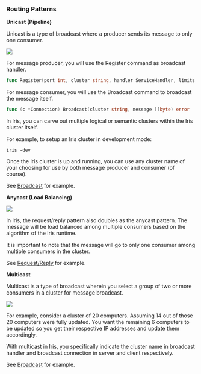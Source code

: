 ### Routing Patterns

**Unicast (Pipeline)**

Unicast is a type of broadcast where a producer sends its message to only one consumer.

<img src="https://itjumpstart.files.wordpress.com/2016/02/320px-unicast-svg.png">

For message producer, you will use the Register command as broadcast handler.

```go
func Register(port int, cluster string, handler ServiceHandler, limits *ServiceLimits) (*Service, error)
```

For message consumer, you will use the Broadcast command to broadcast the message itself.

```go
func (c *Connection) Broadcast(cluster string, message []byte) error
```

In Iris, you can carve out multiple logical or semantic clusters within the Iris cluster itself.

For example, to setup an Iris cluster in development mode:

```
iris -dev
```

Once the Iris cluster is up and running, you can use any cluster name of your choosing for use by both message producer and consumer (of course).

See <a href="https://github.com/IrisMQ/book/blob/master/principles/broadcast.md">Broadcast</a> for example.

**Anycast (Load Balancing)**

<img src="https://itjumpstart.files.wordpress.com/2016/02/320px-anycast-svg.png">

In Iris, the request/reply pattern also doubles as the anycast pattern. The message will be load balanced among multiple consumers based on
the algorithm of the Iris runtime.

It is important to note that the message will go to only one consumer among multiple consumers in the cluster.

See <a href="https://github.com/IrisMQ/book/blob/master/principles/requestreply.md">Request/Reply</a> for example.


**Multicast**

Multicast is a type of broadcast wherein you select a group of two or more consumers in a cluster for message broadcast.

<img src="https://itjumpstart.files.wordpress.com/2016/02/320px-multicast-svg.png">

For example, consider a cluster of 20 computers. Assuming 14 out of those 20 computers were fully updated. You want the remaining 6 computers
to be updated so you get their respective IP addresses and update them accordingly.

With multicast in Iris, you specifically indicate the cluster name in broadcast handler and broadcast connection in server and client respectively.

See <a href="https://github.com/IrisMQ/book/blob/master/principles/broadcast.md">Broadcast</a> for example.
